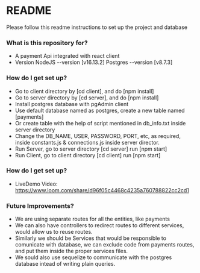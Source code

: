# README #

Please follow this readme instructions to set up the project and database
### What is this repository for? ###

* A payment Api integrated with react client
* Version NodeJS --version [v16.13.2] Postgres --version [v8.7.3]

### How do I get set up? ###

* Go to client directory by [cd client], and do [npm install]
* Go to server directory by [cd server], and do [npm install]
* Install postgres database with pgAdmin client
* Use default database named as postgres, create a new table named [payments]
* Or create table with the help of script mentioned in db_info.txt inside server directory
* Change the DB_NAME, USER, PASSWORD, PORT, etc, as required, inside constants.js & connections.js inside server director.
* Run Server, go to server directory [cd server] run [npm start]
* Run Client, go to client directory [cd client] run [npm start]
  
### How do I get set up? ###

* LiveDemo Video:  https://www.loom.com/share/d96f05c4468c4235a760788822cc2cd1
 
### Future Improvements? ###

* We are using separate routes for all the entities, like payments
* We can also have controllers to redirect routes to different services, would allow us to reuse routes.
* Similarly we should be Services that would be responsible to comunicate with database, we can exclude code from payments routes, and put them inside the proper services files.
* We sould also use sequelize to communicate with the postgres database intead of writing plain queries. 
 
